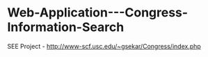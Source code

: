 # Web-Application---Congress-Information-Search

SEE Project - http://www-scf.usc.edu/~gsekar/Congress/index.php
